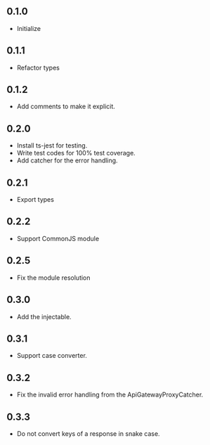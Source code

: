 ## 0.1.0

- Initialize

## 0.1.1

- Refactor types

## 0.1.2

- Add comments to make it explicit.

## 0.2.0

- Install ts-jest for testing.
- Write test codes for 100% test coverage.
- Add catcher for the error handling.

## 0.2.1

- Export types

## 0.2.2

- Support CommonJS module

## 0.2.5

- Fix the module resolution

## 0.3.0

- Add the injectable.

## 0.3.1

- Support case converter.

## 0.3.2

- Fix the invalid error handling from the ApiGatewayProxyCatcher.

## 0.3.3

- Do not convert keys of a response in snake case.